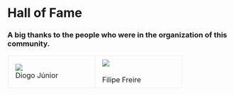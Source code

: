 # Hall of Fame

### A big thanks to the people who were in the organization of this community.

<table width="100%" height="100%" style="border: 1px solid transparent">
  <tr>
    <td class="column" style="padding: 0.5rem 1rem; border: 1px solid #e9ebec; width: 33%;">
      <div class="speakercontainer">
        <img class="speakerimage" src="../images/organization/diogo_junior.jpg" style="min-width:40px;"/>
        <div class="speakermiddle">
          <div class="speakertext" onclick="on('dj')">Diogo Júnior</div>
        </div>
      </div>
    </td>
    <td class="column" style="padding: 0.5rem 1rem; border: 1px solid #e9ebec; width: 33%;">
      <div class="speakercontainer">
        <img class="speakerimage" src="https://avatars1.githubusercontent.com/u/11976836?s=460&v=4" style="min-width:40px;"/>
        <div class="speakermiddle">
           <div class="speakertext" onclick="on('filfreire')">Filipe Freire</div>
        </div>
      </div>
    </td>
  </tr>
</table>

<div id="dj" class="overlay" onclick="off('dj')">
  <div id="text">Diogo Júnior, engineer from FEUP, started working at the Fraunhofer Research Institute in Portugal. After 5 years in research area moved to the "business" world and started working in the mobile e-commerce team at Porto Tech Center. At the moment is working at 7Graus where is currently Lead Android - Full Stack Dev - ASO Expert.</div>
</div>

<div id="filfreire" class="overlay" onclick="off('filfreire')">
  <div id="text">Filipe Freire is currently working with adidas. Check more about him at <a class="overlay-link" href="http://filfreire.com">filfreire.com</a>.</div>
</div>

<script>
function on(panel) {
    document.getElementById(panel).style.display = "block";
}

function off(panel) {
    document.getElementById(panel).style.display = "none";
}
</script>

<br/>
<center><a href="../index.html"><button type="button">Home</button></a></center>
